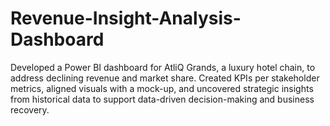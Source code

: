 # Revenue-Insight-Analysis-Dashboard
Developed a Power BI dashboard for AtliQ Grands, a luxury hotel chain, to address declining revenue and market share. Created KPIs per stakeholder metrics, aligned visuals with a mock-up, and uncovered strategic insights from historical data to support data-driven decision-making and business recovery.    
